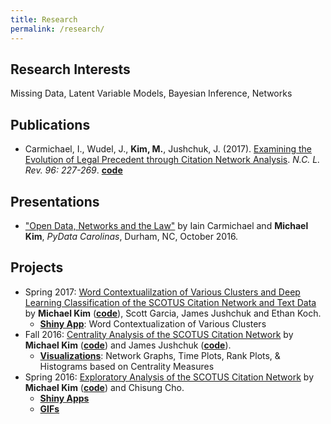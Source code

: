 ```yaml
---
title: Research
permalink: /research/
---
```


## Research Interests
Missing Data, Latent Variable Models, Bayesian Inference, Networks

## Publications
- Carmichael, I., Wudel, J., **Kim, M.**, Jushchuk, J. (2017). [Examining the Evolution of Legal Precedent through Citation Network Analysis](https://scholarship.law.unc.edu/cgi/viewcontent.cgi?referer=&httpsredir=1&article=5717&context=nclr). *N.C. L. Rev. 96: 227-269*. [**code**](https://github.com/idc9/law-net)

## Presentations
- ["Open Data, Networks and the Law"](https://www.youtube.com/watch?v=AP7_godzwVI) by Iain Carmichael and **Michael Kim**, *PyData Carolinas*, Durham, NC, October 2016.

## Projects
- Spring 2017: [Word Contextualilzation of Various Clusters and Deep Learning Classification of the SCOTUS Citation Network and Text Data](https://michaelkkim.github.io/pdf/stor496/report_sp17.pdf) by **Michael Kim** ([**code**](https://github.com/idc9/law-net/tree/michael2)), Scott Garcia, James Jushchuk and Ethan Koch.
  - [**Shiny App**](https://scottgarcia.shinyapps.io/Scotus_Clustering/): Word Contextualization of Various Clusters
- Fall 2016: [Centrality Analysis of the SCOTUS Citation Network](https://michaelkkim.github.io/pdf/stor496/report_fa16.pdf) by **Michael Kim** ([**code**](https://github.com/brschneidE3/LegalNetworks/tree/michael2)) and James Jushchuk ([**code**](https://github.com/idc9/law-net/tree/jamesjushchuk/explore/James)).
  - [**Visualizations**](https://github.com/brschneidE3/LegalNetworks/blob/michael2/python_code/SCOTUS_visuals.ipynb): Network Graphs, Time Plots, Rank Plots,                & Histograms based on Centrality Measures
- Spring 2016: [Exploratory Analysis of the SCOTUS Citation Network](https://michaelkkim.github.io/pdf/stor496/report_sp16.pdf) by **Michael Kim** ([**code**](https://github.com/UNCscotus/scotus)) and Chisung Cho.
  - [**Shiny Apps**](https://michaelkkim.github.io/research/shiny_apps)
  - [**GIFs**](https://michaelkkim.github.io/research/gifs)
